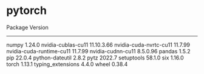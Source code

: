 # pytorch

Package                  Version
------------------------ ----------
numpy                    1.24.0
nvidia-cublas-cu11       11.10.3.66
nvidia-cuda-nvrtc-cu11   11.7.99
nvidia-cuda-runtime-cu11 11.7.99
nvidia-cudnn-cu11        8.5.0.96
pandas                   1.5.2
pip                      22.0.4
python-dateutil          2.8.2
pytz                     2022.7
setuptools               58.1.0
six                      1.16.0
torch                    1.13.1
typing_extensions        4.4.0
wheel                    0.38.4